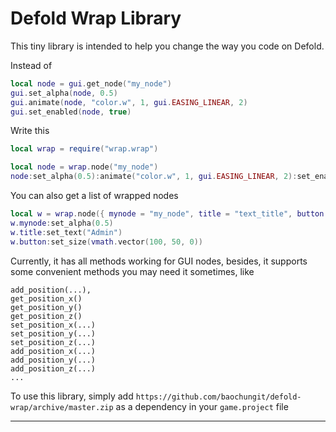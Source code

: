 # Defold Wrap Library

This tiny library is intended to help you change the way you code on Defold.

Instead of
```lua
local node = gui.get_node("my_node")
gui.set_alpha(node, 0.5)
gui.animate(node, "color.w", 1, gui.EASING_LINEAR, 2)
gui.set_enabled(node, true)
```
Write this
```lua
local wrap = require("wrap.wrap")

local node = wrap.node("my_node")
node:set_alpha(0.5):animate("color.w", 1, gui.EASING_LINEAR, 2):set_enabled(true)
```
You can also get a list of wrapped nodes
```lua
local w = wrap.node({ mynode = "my_node", title = "text_title", button = gui.get_node("button") })
w.mynode:set_alpha(0.5)
w.title:set_text("Admin")
w.button:set_size(vmath.vector(100, 50, 0))
```

Currently, it has all methods working for GUI nodes, besides, it supports some convenient methods you may need it sometimes, like
```
add_position(...),
get_position_x()
get_position_y()
get_position_z()
set_position_x(...)
set_position_y(...)
set_position_z(...)
add_position_x(...)
add_position_y(...)
add_position_z(...)
...
```

To use this library, simply add `https://github.com/baochungit/defold-wrap/archive/master.zip` as a dependency in your `game.project` file

---
